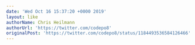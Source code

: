 ```yaml
---
date: 'Wed Oct 16 15:37:20 +0000 2019'
layout: like
authorName: Chris Heilmann
authorUrl: 'https://twitter.com/codepo8'
originalPost: 'https://twitter.com/codepo8/status/1184493536584126466'
---
```

